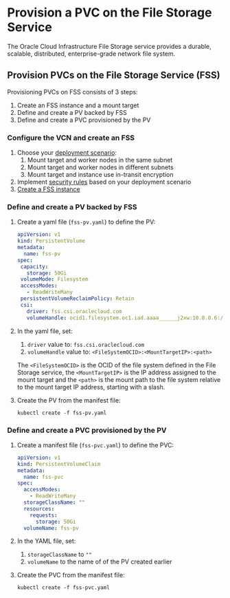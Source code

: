 # Provision a PVC on the File Storage Service

The Oracle Cloud Infrastructure File Storage service provides a durable, scalable, distributed, enterprise-grade network file system.

## Provision PVCs on the File Storage Service (FSS)

Provisioning PVCs on FSS consists of 3 steps:

1. Create an FSS instance and a mount target
2. Define and create a PV backed by FSS
3. Define and create a PVC provisioned by the PV

### Configure the VCN and create an FSS

1. Choose your [deployment scenario][fss-scenarios]:
   1. Mount target and worker nodes in the same subnet
   2. Mount target and worker nodes in different subnets
   3. Mount target and instance use in-transit encryption
2. Implement [security rules][fss-nsg] based on your deployment scenario
3. [Create a FSS instance][create-fss]

[fss-scenarios]: https://docs.oracle.com/en-us/iaas/Content/File/Tasks/securitylistsfilestorage.htm#File_Storage_Security_Rule_Scenarios
[create-fss]: https://docs.oracle.com/en-us/iaas/Content/File/Tasks/creatingfilesystems.htm#createfs
[fss-nsg]: https://docs.oracle.com/en-us/iaas/Content/File/Tasks/securitylistsfilestorage.htm#Setting2

### Define and create a PV backed by FSS

1. Create a yaml file (`fss-pv.yaml`) to define the PV:

   ```yaml
   apiVersion: v1
   kind: PersistentVolume
   metadata:
     name: fss-pv
   spec:
    capacity:
      storage: 50Gi
    volumeMode: Filesystem
    accessModes:
      - ReadWriteMany
    persistentVolumeReclaimPolicy: Retain
    csi:
      driver: fss.csi.oraclecloud.com
      volumeHandle: ocid1.filesystem.oc1.iad.aaaa______j2xw:10.0.0.6:/FileSystem1
   ```

1. In the yaml file, set:
   1. `driver` value to: `fss.csi.oraclecloud.com`
   2. `volumeHandle` value to: `<FileSystemOCID>:<MountTargetIP>:<path>`

   The `<FileSystemOCID>` is the OCID of the file system defined in the File Storage service, the `<MountTargetIP>` is the IP address assigned to the mount target and the `<path>` is the mount path to the file system relative to the mount target IP address, starting with a slash.

1. Create the PV from the manifest file:

   ```shell
   kubectl create -f fss-pv.yaml
   ```

### Define and create a PVC provisioned by the PV

1. Create a manifest file (`fss-pvc.yaml`) to define the PVC:

   ```yaml
   apiVersion: v1
   kind: PersistentVolumeClaim
   metadata:
     name: fss-pvc
   spec:
     accessModes:
       - ReadWriteMany
     storageClassName: ""
     resources:
       requests:
         storage: 50Gi
     volumeName: fss-pv
   ```

1. In the YAML file, set:
   1. `storageClassName` to `""`
   2. `volumeName` to the name of of the PV created earlier

1. Create the PVC from the manifest file:

   ```shell
   kubectl create -f fss-pvc.yaml
   ```
